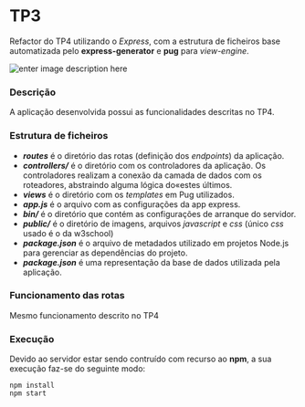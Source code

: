 # TP3

Refactor do TP4  utilizando o *Express*, com a estrutura de ficheiros base automatizada pelo **express-generator**  e **pug** para *view-engine*.

![enter image description here](https://raw.githubusercontent.com/henriqueparola/RPCW2023/master/TP4/images/banner.png)

### Descrição
A aplicação desenvolvida possui as funcionalidades descritas no TP4.

### Estrutura de ficheiros
* ***routes*** é o diretório das rotas (definição dos *endpoints*) da aplicação.
* ***controllers/*** é o diretório com os controladores da aplicação. Os controladores realizam a conexão da camada de dados com os roteadores, abstraindo alguma lógica do«estes últimos.
* ***views*** é o diretório com os *templates* em Pug utilizados.
* ***app.js*** é o arquivo com as configurações da app express.
* ***bin/*** é o diretório que contém as configurações de arranque do servidor.
* ***public/*** é o diretório de imagens, arquivos *javascript* e *css* (único *css* usado é o da w3school) 
* ***package.json*** é o arquivo de metadados utilizado em projetos Node.js para gerenciar as dependências do projeto.
* ***package.json*** é uma representação da base de dados utilizada pela aplicação.

### Funcionamento das rotas

Mesmo funcionamento descrito no TP4
    
### Execução

Devido ao servidor estar sendo contruído com recurso ao **npm**, a sua execução faz-se do seguinte modo:

```
npm install
npm start
```